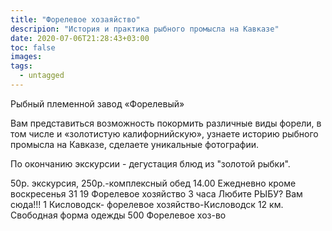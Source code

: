 ```yaml
---
title: "Форелевое хозаяйство"
descripion: "История и практика рыбного промысла на Кавказе"
date: 2020-07-06T21:28:43+03:00
toc: false
images:
tags:
  - untagged
---
```


Рыбный племенной завод «Форелевый» <p>Вам представиться возможность покормить различные виды форели, в том числе и «золотистую калифорнийскую», узнаете историю рыбного промысла на Кавказе, сделаете уникальные фотографии. </p> <p>По окончанию экскурсии - дегустация блюд из "золотой рыбки". </p> 50р. экскурсия, 250р.-комплексный обед 14.00 Ежедневно кроме воскресенья 31 19 Форелевое хозяйство 3 часа Любите РЫБУ? Вам сюда!!! 1 Кисловодск- форелевое хозяйство-Кисловодск 12 км. Свободная форма одежды 500 Форелевое хоз-во
